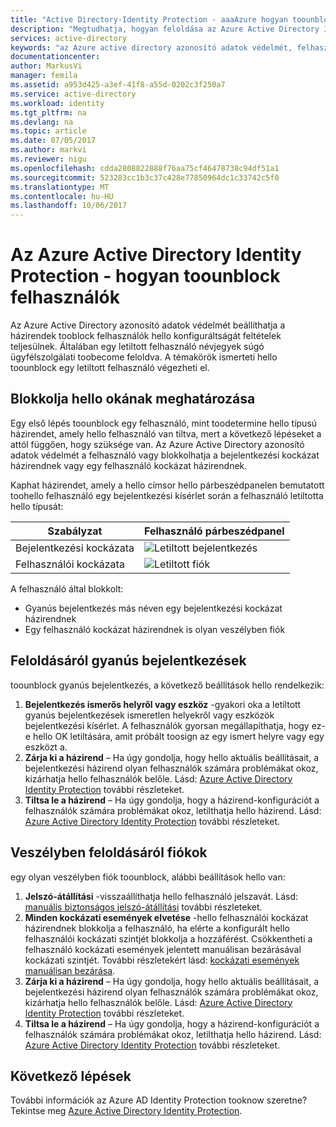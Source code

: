 ```yaml
---
title: "Active Directory-Identity Protection - aaaAzure hogyan toounblock felhasználók |} Microsoft Docs"
description: "Megtudhatja, hogyan feloldása az Azure Active Directory Identity Protection-házirend által blokkolt felhasználóknak."
services: active-directory
keywords: "az Azure active directory azonosító adatok védelmét, felhasználó tiltásának feloldása"
documentationcenter: 
author: MarkusVi
manager: femila
ms.assetid: a953d425-a3ef-41f8-a55d-0202c3f250a7
ms.service: active-directory
ms.workload: identity
ms.tgt_pltfrm: na
ms.devlang: na
ms.topic: article
ms.date: 07/05/2017
ms.author: markvi
ms.reviewer: nigu
ms.openlocfilehash: cdda2808822888f76aa75cf46478738c94df51a1
ms.sourcegitcommit: 523283cc1b3c37c428e77850964dc1c33742c5f0
ms.translationtype: MT
ms.contentlocale: hu-HU
ms.lasthandoff: 10/06/2017
---
```

# <a name="azure-active-directory-identity-protection---how-toounblock-users"></a>Az Azure Active Directory Identity Protection - hogyan toounblock felhasználók
Az Azure Active Directory azonosító adatok védelmét beállíthatja a házirendek tooblock felhasználók hello konfiguráltságát feltételek teljesülnek. Általában egy letiltott felhasználó névjegyek súgó ügyfélszolgálati toobecome feloldva. A témakörök ismerteti hello toounblock egy letiltott felhasználó végezheti el.

## <a name="determine-hello-reason-for-blocking"></a>Blokkolja hello okának meghatározása
Egy első lépés toounblock egy felhasználó, mint toodetermine hello típusú házirendet, amely hello felhasználó van tiltva, mert a következő lépéseket a attól függően, hogy szüksége van.
Az Azure Active Directory azonosító adatok védelmét a felhasználó vagy blokkolhatja a bejelentkezési kockázat házirendnek vagy egy felhasználó kockázat házirendnek.

Kaphat házirendet, amely a hello címsor hello párbeszédpanelen bemutatott toohello felhasználó egy bejelentkezési kísérlet során a felhasználó letiltotta hello típusát:

| Szabályzat | Felhasználó párbeszédpanel |
| --- | --- |
| Bejelentkezési kockázata |![Letiltott bejelentkezés](./media/active-directory-identityprotection-unblock-howto/02.png) |
| Felhasználói kockázata |![Letiltott fiók](./media/active-directory-identityprotection-unblock-howto/104.png) |

A felhasználó által blokkolt:

* Gyanús bejelentkezés más néven egy bejelentkezési kockázat házirendnek
* Egy felhasználó kockázat házirendnek is olyan veszélyben fiók

## <a name="unblocking-suspicious-sign-ins"></a>Feloldásáról gyanús bejelentkezések
toounblock gyanús bejelentkezés, a következő beállítások hello rendelkezik:

1. **Bejelentkezés ismerős helyről vagy eszköz** -gyakori oka a letiltott gyanús bejelentkezések ismeretlen helyekről vagy eszközök bejelentkezési kísérlet. A felhasználók gyorsan megállapíthatja, hogy ez-e hello OK letiltására, amit próbált toosign az egy ismert helyre vagy egy eszközt a.
2. **Zárja ki a házirend** – Ha úgy gondolja, hogy hello aktuális beállításait, a bejelentkezési házirend olyan felhasználók számára problémákat okoz, kizárhatja hello felhasználók belőle. Lásd: [Azure Active Directory Identity Protection](active-directory-identityprotection.md) további részleteket.
3. **Tiltsa le a házirend** – Ha úgy gondolja, hogy a házirend-konfigurációt a felhasználók számára problémákat okoz, letilthatja hello házirend. Lásd: [Azure Active Directory Identity Protection](active-directory-identityprotection.md) további részleteket.

## <a name="unblocking-accounts-at-risk"></a>Veszélyben feloldásáról fiókok
egy olyan veszélyben fiók toounblock, alábbi beállítások hello van:

1. **Jelszó-átállítási** -visszaállíthatja hello felhasználó jelszavát. Lásd: [manuális biztonságos jelszó-átállítási](active-directory-identityprotection.md#manual-secure-password-reset) további részleteket.
2. **Minden kockázati események elvetése** -hello felhasználói kockázat házirendnek blokkolja a felhasználó, ha elérte a konfigurált hello felhasználói kockázati szintjét blokkolja a hozzáférést. Csökkentheti a felhasználó kockázati események jelentett manuálisan bezárásával kockázati szintjét. További részletekért lásd: [kockázati események manuálisan bezárása](active-directory-identityprotection.md#closing-risk-events-manually).
3. **Zárja ki a házirend** – Ha úgy gondolja, hogy hello aktuális beállításait, a bejelentkezési házirend olyan felhasználók számára problémákat okoz, kizárhatja hello felhasználók belőle. Lásd: [Azure Active Directory Identity Protection](active-directory-identityprotection.md) további részleteket.
4. **Tiltsa le a házirend** – Ha úgy gondolja, hogy a házirend-konfigurációt a felhasználók számára problémákat okoz, letilthatja hello házirend. Lásd: [Azure Active Directory Identity Protection](active-directory-identityprotection.md) további részleteket.

## <a name="next-steps"></a>Következő lépések
 További információk az Azure AD Identity Protection tooknow szeretne? Tekintse meg [Azure Active Directory Identity Protection](active-directory-identityprotection.md).

